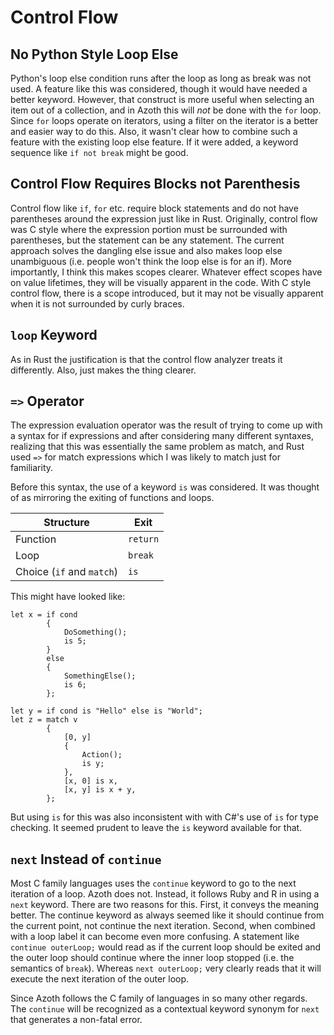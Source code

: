 # Control Flow

## No Python Style Loop Else

Python's loop else condition runs after the loop as long as break was not used. A feature like this
was considered, though it would have needed a better keyword. However, that construct is more useful
when selecting an item out of a collection, and in Azoth this will *not* be done with the `for`
loop. Since `for` loops operate on iterators, using a filter on the iterator is a better and easier
way to do this. Also, it wasn't clear how to combine such a feature with the existing loop else
feature. If it were added, a keyword sequence like `if not break` might be good.

## Control Flow Requires Blocks not Parenthesis

Control flow like `if`, `for` etc. require block statements and do not have parentheses around the
expression just like in Rust. Originally, control flow was C style where the expression portion must
be surrounded with parentheses, but the statement can be any statement. The current approach solves
the dangling else issue and also makes loop else unambiguous (i.e. people won't think the loop else
is for an if). More importantly, I think this makes scopes clearer. Whatever effect scopes have on
value lifetimes, they will be visually apparent in the code. With C style control flow, there is a
scope introduced, but it may not be visually apparent when it is not surrounded by curly braces.

## `loop` Keyword

As in Rust the justification is that the control flow analyzer treats it differently. Also, just
makes the thing clearer.

## `=>` Operator

The expression evaluation operator was the result of trying to come up with a syntax for if
expressions and after considering many different syntaxes, realizing that this was essentially the
same problem as match, and Rust used `=>` for match expressions which I was likely to match just for
familiarity.

Before this syntax, the use of a keyword `is` was considered. It was thought of as mirroring the
exiting of functions and loops.

| Structure                 | Exit     |
| ------------------------- | -------- |
| Function                  | `return` |
| Loop                      | `break`  |
| Choice (`if` and `match`) | `is`     |

This might have looked like:

```azoth
let x = if cond
        {
            DoSomething();
            is 5;
        }
        else
        {
            SomethingElse();
            is 6;
        };

let y = if cond is "Hello" else is "World";
let z = match v
        {
            [0, y]
            {
                Action();
                is y;
            },
            [x, 0] is x,
            [x, y] is x + y,
        };
```

But using `is` for this was also inconsistent with with C#'s use of `is` for type checking. It
seemed prudent to leave the `is` keyword available for that.

## `next` Instead of `continue`

Most C family languages uses the `continue` keyword to go to the next iteration of a loop. Azoth
does not. Instead, it follows Ruby and R in using a `next` keyword. There are two reasons for this.
First, it conveys the meaning better. The continue keyword as always seemed like it should continue
from the current point, not continue the next iteration. Second, when combined with a loop label it
can become even more confusing. A statement like `continue outerLoop;` would read as if the current
loop should be exited and the outer loop should continue where the inner loop stopped (i.e. the
semantics of `break`). Whereas `next outerLoop;` very clearly reads that it will execute the next
iteration of the outer loop.

Since Azoth follows the C family of languages in so many other regards. The `continue` will be
recognized as a contextual keyword synonym for `next` that generates a non-fatal error.
